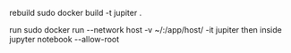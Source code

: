 rebuild
	sudo docker build -t jupiter .

run 
	sudo docker run --network host -v ~/:/app/host/ -it jupiter
then inside 
	jupyter notebook --allow-root